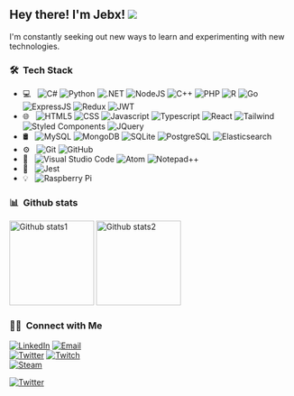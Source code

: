 <h2> Hey there! I'm Jebx!
<a href="https://jebx.dev"><img src="https://img.shields.io/badge/website-000000?style=flat&logo=About.me&logoColor=white"/></a>
</h2>

I'm constantly seeking out new ways to learn and experimenting with new technologies.

<h3> 🛠 &nbsp;Tech Stack</h3>

- 💻 &nbsp;
  ![C#](https://img.shields.io/badge/C%23-239120?style=flat&logo=c-sharp&logoColor=white)
  ![Python](https://img.shields.io/badge/Python-3776AB?style=flat&logo=python&logoColor=white)
  ![.NET](https://img.shields.io/badge/.NET-5C2D91?style=flat&logo=.net&logoColor=white)
  ![NodeJS](https://img.shields.io/badge/Node.js-43853D?style=flat&logo=node.js&logoColor=white)
  ![C++](https://img.shields.io/badge/C%2B%2B-00599C?style=flat&logo=c%2B%2B&logoColor=white)
  ![PHP](https://img.shields.io/badge/PHP-777BB4?style=flat&logo=php&logoColor=white)
  ![R](https://img.shields.io/badge/R-276DC3?style=flat&logo=r&logoColor=white)
  ![Go](https://img.shields.io/badge/Go-00ADD8?style=flat&logo=go&logoColor=white)
  ![ExpressJS](https://img.shields.io/badge/Express.js-404D59?style=flat)
  ![Redux](https://img.shields.io/badge/Redux-593D88?style=flat&logo=redux&logoColor=white)
  ![JWT](https://img.shields.io/badge/json%20web%20tokens-323330?style=flat&logo=json-web-tokens&logoColor=pink)
- 🌐 &nbsp;
  ![HTML5](https://img.shields.io/badge/HTML5-E34F26?style=flat&logo=html5&logoColor=white)
  ![CSS](https://img.shields.io/badge/CSS-239120?&style=flat&logo=css3&logoColor=white)
  ![Javascript](https://img.shields.io/badge/JavaScript-F7DF1E?style=flat&logo=javascript&logoColor=black)
  ![Typescript](https://img.shields.io/badge/TypeScript-007ACC?style=flat&logo=typescript&logoColor=white)
  ![React](https://img.shields.io/badge/React-20232A?style=flat&logo=react&logoColor=61DAFB)
  ![Tailwind](https://img.shields.io/badge/Tailwind_CSS-38B2AC?style=flat&logo=tailwind-css&logoColor=white)
  ![Styled Components](https://img.shields.io/badge/styled--components-DB7093?style=flat&logo=styled-components&logoColor=white)
  ![JQuery](https://img.shields.io/badge/jQuery-0769AD?style=flat&logo=jquery&logoColor=white)
- 🛢 &nbsp;
  ![MySQL](https://img.shields.io/badge/MySQL-005C84?style=flat&logo=mysql&logoColor=white)
  ![MongoDB](https://img.shields.io/badge/MongoDB-4EA94B?style=flat&logo=mongodb&logoColor=white)
  ![SQLite](https://img.shields.io/badge/SQLite-07405E?style=flat&logo=sqlite&logoColor=white)
  ![PostgreSQL](https://img.shields.io/badge/PostgreSQL-316192?style=flat&logo=postgresql&logoColor=white)
  ![Elasticsearch](https://img.shields.io/badge/Elastic_Search-005571?style=flat&logo=elasticsearch&logoColor=white)
- ⚙️ &nbsp;
  ![Git](https://img.shields.io/badge/GIT-E44C30?style=flat&logo=git&logoColor=white)
  ![GitHub](https://img.shields.io/badge/-GitHub-333333?style=flat&logo=github)
- 🔧 &nbsp;
  ![Visual Studio Code](https://img.shields.io/badge/Visual_Studio_Code-0078D4?style=flat&logo=visual%20studio%20code&logoColor=white)
  ![Atom](https://img.shields.io/badge/Atom-66595C?style=flat&logo=Atom&logoColor=white)
  ![Notepad++](https://img.shields.io/badge/Notepad++-90E59A.svg?style=flat&logo=notepad%2B%2B&logoColor=black)
- 🔔 &nbsp;
  ![Jest](https://img.shields.io/badge/Jest-323330?style=flat&logo=Jest&logoColor=white)
- 💡 &nbsp;
  ![Raspberry Pi](https://img.shields.io/badge/Raspberry%20Pi-A22846?style=flat&logo=Raspberry%20Pi&logoColor=white)



<h3> 📊 &nbsp;Github stats</h3>

  <img alt="Github stats1" height="150em" src="https://github-readme-stats.vercel.app/api?username=JBUinfo&theme=buefy&show_icons=true" />
  <img alt="Github stats2" height="150em" src="https://github-readme-stats.vercel.app/api/top-langs/?username=JBUinfo&theme=buefy&layout=compact" />

<h3> 🤝🏻 &nbsp;Connect with Me</h3>

<a href="https://www.linkedin.com/in/javier-borbolla-ure%C3%B1a/"><img alt="LinkedIn" src="https://img.shields.io/badge/LinkedIn-Javier%20Borbolla%20ure%C3%B1a-blue?style=flat&logo=linkedin"></a>
<a href="mailto:javierbuinfo@gmail.com"><img alt="Email" src="https://img.shields.io/badge/Email-javierbuinfo@gmail.com-blue?style=flat&logo=gmail"></a><br/>
<a href="https://twitter.com/0xborbo"><img alt="Twitter" src="https://badges.aleen42.com/src/twitter.svg"></a>
<a href="https://www.twitch.tv/jebx_/"><img alt="Twitch" src="https://img.shields.io/badge/Twitch-9146FF?style=flat&logo=twitch&logoColor=white"></a><br/>
<a href="https://steamcommunity.com/id/Jebx_"><img alt="Steam" src="https://badges.aleen42.com/src/steam.svg"></a><br/>


<a href="https://www.buymeacoffee.com/jebx"><img alt="Twitter" src="https://img.shields.io/badge/Buy_Me_A_Coffee-FFDD00?style=for-the-badge&logo=buy-me-a-coffee&logoColor=black"></a>
